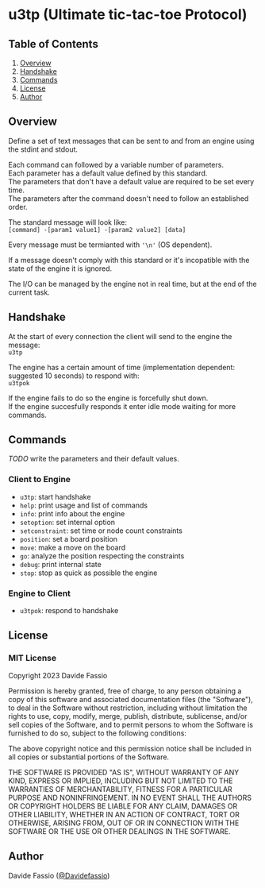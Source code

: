 # u3tp (Ultimate tic-tac-toe Protocol)

## Table of Contents

1. [Overview](#overview)
2. [Handshake](#handshake)
3. [Commands](#commands)
4. [License](#license)
5. [Author](#author)

## Overview

Define a set of text messages that can be sent to and from an engine using the stdint and stdout.

Each command can followed by a variable number of parameters. \
Each parameter has a default value defined by this standard. \
The parameters that don't have a default value are required to be set every time. \
The parameters after the command doesn't need to follow an established order.

The standard message will look like: \
`[command] -[param1 value1] -[param2 value2] [data]`

Every message must be termianted with `'\n'` (OS dependent).

If a message doesn't comply with this standard or it's incopatible with the state of the engine it is ignored.

The I/O can be managed by the engine not in real time, but at the end of the current task.

## Handshake

At the start of every connection the client will send to the engine the message: \
`u3tp`

The engine has a certain amount of time (implementation dependent: suggested 10 seconds) to respond with: \
`u3tpok`

If the engine fails to do so the engine is forcefully shut down. \
If the engine succesfully responds it enter idle mode waiting for more commands.

## Commands

*TODO* write the parameters and their default values.

### Client to Engine

* `u3tp`: start handshake
* `help`: print usage and list of commands
* `info`: print info about the engine
* `setoption`: set internal option
* `setconstraint`: set time or node count constraints
* `position`: set a board position
* `move`: make a move on the board
* `go`: analyze the position respecting the constraints
* `debug`: print internal state
* `stop`: stop as quick as possible the engine

### Engine to Client

* `u3tpok`: respond to handshake

## License

### MIT License

Copyright 2023 Davide Fassio

Permission is hereby granted, free of charge, to any person obtaining a copy of this software and associated documentation files (the "Software"), to deal in the Software without restriction, including without limitation the rights to use, copy, modify, merge, publish, distribute, sublicense, and/or sell copies of the Software, and to permit persons to whom the Software is furnished to do so, subject to the following conditions:

The above copyright notice and this permission notice shall be included in all copies or substantial portions of the Software.

THE SOFTWARE IS PROVIDED "AS IS", WITHOUT WARRANTY OF ANY KIND, EXPRESS OR IMPLIED, INCLUDING BUT NOT LIMITED TO THE WARRANTIES OF MERCHANTABILITY, FITNESS FOR A PARTICULAR PURPOSE AND NONINFRINGEMENT. IN NO EVENT SHALL THE AUTHORS OR COPYRIGHT HOLDERS BE LIABLE FOR ANY CLAIM, DAMAGES OR OTHER LIABILITY, WHETHER IN AN ACTION OF CONTRACT, TORT OR OTHERWISE, ARISING FROM, OUT OF OR IN CONNECTION WITH THE SOFTWARE OR THE USE OR OTHER DEALINGS IN THE SOFTWARE.

## Author

Davide Fassio ([@Davidefassio](https://github.com/Davidefassio))
